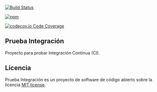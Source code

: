 <p>

[![Build Status](https://travis-ci.org/waquispe/prueba-integracion.png?branch=master)](https://travis-ci.org/waquispe/prueba-integracion)

[![npm](https://img.shields.io/npm/v/npm.svg)]()

[![codecov.io Code Coverage](https://img.shields.io/codecov/c/github/dwyl/hapi-auth-jwt2.svg?maxAge=2592000)](https://codecov.io/github/dwyl/hapi-auth-jwt2?branch=master)

</p>

## Prueba Integración

Proyecto para probar Integración Continua (CI).

## Licencia

Prueba Integración es un proyecto de software de código abierto sobre la licencia [MIT license](http://opensource.org/licenses/MIT).
